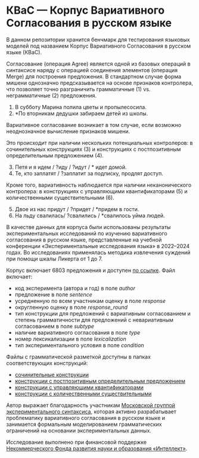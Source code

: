 # КВаС — Корпус Вариативного Согласования в русском языке
В данном репозитории хранится бенчмарк для тестирования языковых моделей под названием Корпус Вариативного Согласования в русском языке (КВаС).

Согласование (операция Agree) является одной из базовых операций в синтаксисе наряду с операцией соединения элементов (операция Merge) для построения предложения. В стандартном случае форма мишени однозначно предсказывается на основе признаков контролера, что позволяет точно разграничить грамматичные (1) vs. неграмматичные (2) предложения.
1. В субботу Марина полила цветы и пропылесосила.
2. *По вторникам дедушки забираем детей из школы.

Вариативное согласование возникает в том случае, если возможно неоднозначное вычисление признаков мишени.

Это происходит при наличии нескольких потенциальных контролеров: в сочинительных конструкциях (3) и конструкциях с постпозитивным определительным предложением (4).

3. Петя и я идем / ?иду / ?идут / * идет домой.
4. Те, кто заплатят / ?заплатит за подписку, продлят доступ.

Кроме того, вариативность наблюдается при наличии неканонического контролера: в конструкциях с управляющими квантификаторами (5) и количественными существительными (6).

5. Двое из нас придут / ?придет / *придем в гости.
6. На льду свалилась/ ?свалились / *свалилось уйма людей.

В качестве данных для корпуса были использованы результаты экспериментальных исследований по изучению вариативного согласования в русском языке, представленные на учебной конференции «Экспериментальные исследования языка» в 2022–2024 годах. Во исследованиях применялась методика извлечения суждений при помощи шкалы Ликерта от 1 до 7.

Корпус включает 6803 предложения и доступен <a href="https://github.com/Xeanst/KVaS/blob/main/KVaS.csv">по ссылке</a>. Файл включает:
- код эксперимента (автора и год) в поле *author*
- предложение в поле *sentence*
- усредненную по всем участникам оценку в поле *response*
- округленную оценку в поле *response_round*
- тип конструкции для предложений с вариативным согласованием и степень грамматичности для предложений с невариативным согласованием в поле *subtype*
- наличие вариативного согласования в поле *type*
- номер лексикализации в поле *lexicalization*
- тип экспериментального условия в поле *condition*

Файлы с грамматической разметкой доступны в папках соответствующих конструкций:
- <a href="https://github.com/Xeanst/KVaS/tree/main/coordination">сочинительные конструкции</a>
- <a href="https://github.com/Xeanst/KVaS/tree/main/relative_clauses">конструкции с постпозитивным определительным предложением</a>
- <a href="https://github.com/Xeanst/KVaS/tree/main/quantifier">конструкции с управляющими квантификаторами</a>
- <a href="https://github.com/Xeanst/KVaS/tree/main/quantitative_nouns">конструкции с количественными существительными</a>

Автор выражает благодарность участникам <a href="https://expsynt.com/">Московской группой экспериментального синтаксиса</a>, которая активно разрабатывает проблематику вариативного согласования в русском языке и занимается формальным моделированием грамматических ограничений на основании экспериментальных данных.

Исследование выполнено при финансовой поддержке <a href="https://intellect-foundation.ru/">Некоммерческого Фонда развития науки и образования «Интеллект»</a>.  
